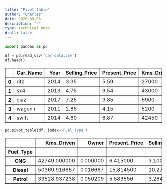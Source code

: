 ```yaml
---
title: "Pivot table"
author: "Charles"
date: 2020-09-06
description: "-"
type: technical_note
draft: false
---
```


```python
import pandas as pd
```


```python
df = pd.read_csv('car data.csv')
df.head()
```




<div>
<style scoped>
    .dataframe tbody tr th:only-of-type {
        vertical-align: middle;
    }

    .dataframe tbody tr th {
        vertical-align: top;
    }

    .dataframe thead th {
        text-align: right;
    }
</style>
<table border="1" class="dataframe">
  <thead>
    <tr style="text-align: right;">
      <th></th>
      <th>Car_Name</th>
      <th>Year</th>
      <th>Selling_Price</th>
      <th>Present_Price</th>
      <th>Kms_Driven</th>
      <th>Fuel_Type</th>
      <th>Seller_Type</th>
      <th>Transmission</th>
      <th>Owner</th>
    </tr>
  </thead>
  <tbody>
    <tr>
      <th>0</th>
      <td>ritz</td>
      <td>2014</td>
      <td>3.35</td>
      <td>5.59</td>
      <td>27000</td>
      <td>Petrol</td>
      <td>Dealer</td>
      <td>Manual</td>
      <td>0</td>
    </tr>
    <tr>
      <th>1</th>
      <td>sx4</td>
      <td>2013</td>
      <td>4.75</td>
      <td>9.54</td>
      <td>43000</td>
      <td>Diesel</td>
      <td>Dealer</td>
      <td>Manual</td>
      <td>0</td>
    </tr>
    <tr>
      <th>2</th>
      <td>ciaz</td>
      <td>2017</td>
      <td>7.25</td>
      <td>9.85</td>
      <td>6900</td>
      <td>Petrol</td>
      <td>Dealer</td>
      <td>Manual</td>
      <td>0</td>
    </tr>
    <tr>
      <th>3</th>
      <td>wagon r</td>
      <td>2011</td>
      <td>2.85</td>
      <td>4.15</td>
      <td>5200</td>
      <td>Petrol</td>
      <td>Dealer</td>
      <td>Manual</td>
      <td>0</td>
    </tr>
    <tr>
      <th>4</th>
      <td>swift</td>
      <td>2014</td>
      <td>4.60</td>
      <td>6.87</td>
      <td>42450</td>
      <td>Diesel</td>
      <td>Dealer</td>
      <td>Manual</td>
      <td>0</td>
    </tr>
  </tbody>
</table>
</div>




```python
pd.pivot_table(df, index='Fuel_Type')
```




<div>
<style scoped>
    .dataframe tbody tr th:only-of-type {
        vertical-align: middle;
    }

    .dataframe tbody tr th {
        vertical-align: top;
    }

    .dataframe thead th {
        text-align: right;
    }
</style>
<table border="1" class="dataframe">
  <thead>
    <tr style="text-align: right;">
      <th></th>
      <th>Kms_Driven</th>
      <th>Owner</th>
      <th>Present_Price</th>
      <th>Selling_Price</th>
      <th>Year</th>
    </tr>
    <tr>
      <th>Fuel_Type</th>
      <th></th>
      <th></th>
      <th></th>
      <th></th>
      <th></th>
    </tr>
  </thead>
  <tbody>
    <tr>
      <th>CNG</th>
      <td>42749.000000</td>
      <td>0.000000</td>
      <td>6.415000</td>
      <td>3.100000</td>
      <td>2013.000000</td>
    </tr>
    <tr>
      <th>Diesel</th>
      <td>50369.916667</td>
      <td>0.016667</td>
      <td>15.814500</td>
      <td>10.278500</td>
      <td>2014.000000</td>
    </tr>
    <tr>
      <th>Petrol</th>
      <td>33528.937238</td>
      <td>0.050209</td>
      <td>5.583556</td>
      <td>3.264184</td>
      <td>2013.539749</td>
    </tr>
  </tbody>
</table>
</div>




```python

```

